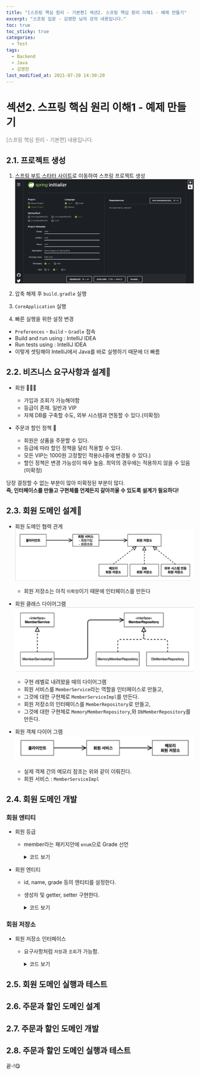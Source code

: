 ```yaml
---
title: "[스프링 핵심 원리 - 기본편] 섹션2. 스프링 핵심 원리 이해1 - 예제 만들기"
excerpt: "스프링 입문 - 김영한 님의 강의 내용입니다."
toc: true
toc_sticky: true
categories:
  - Test
tags:
  - Backend
  - Java
  - 김영한
last_modified_at: 2021-07-20 14:30:20
---
```


# 섹션2. 스프링 핵심 원리 이해1 - 예제 만들기
  
<span style="color:grey">[스프링 핵심 원리 - 기본편] 내용입니다.</span>  
  
## 2.1. 프로젝트 생성
  
1. [스프링 부트 스타터 사이트](https://start.spring.io)로 이동하여 스프링 프로젝트 생성  
![이미지](/assets/images/Spring/스프링_핵심_원리/섹션2/1.png)  
  
2. 압축 해제 후 `build.gradle` 실행  
  
3. `CoreApplication` 실행
  
4. 빠른 실행을 위한 설정 변경
  - `Preferences` - `Build` - `Gradle` 접속
  - Build and run using : IntelliJ IDEA
  - Run tests using : IntelliJ IDEA
  - 이렇게 셋팅해야 IntelliJ에서 Java를 바로 실행하기 때문에 더 빠름
  
## 2.2. 비즈니스 요구사항과 설계
  
- 회원 🙋🏻‍♂️
  - 가입과 조회가 가능해야함
  - 등급이 존재. 일반과 VIP
  - 자체 DB를 구축할 수도, 외부 시스템과 연동할 수 있다.(미확정)
  
- 주문과 할인 정책 🚚
  - 회원은 상품을 주문할 수 있다.
  - 등급에 따라 할인 정책을 달리 적용할 수 있다.
  - 모든 VIP는 1000원 고정할인 적용(나중에 변경될 수 있다.)
  - 할인 정책은 변경 가능성이 매우 높음. 최악의 경우에는 적용하지 않을 수 있음(미확정)
  
당장 결정할 수 없는 부분이 많아 미확정된 부분이 많다.  
**즉, 인터페이스를 만들고 구현체를 언제든지 갈아끼울 수 있도록 설계가 필요하다!**
  
## 2.3. 회원 도메인 설계 
  
- 회원 도메인 협력 관계  
![이미지](/assets/images/Spring/스프링_핵심_원리/섹션2/2.png)  
  - 회원 저장소는 아직 `미확정`이기 때문에 인터페이스를 만든다
  
- 회원 클래스 다이어그램  
![이미지](/assets/images/Spring/스프링_핵심_원리/섹션2/3.png)  
  - 구현 레벨로 내려왔을 때의 다이어그램
  - 회원 서비스를 `MemberService`라는 역할을 인터페이스로 만들고,
  - 그것에 대한 구현체로 `MemberServiceImpl`를 만든다.
  - 회원 저장소의 인터페이스를 `MemberRepository`로 만들고,
  - 그것에 대한 구현체로 `MemoryMemberRepository`,와 `DbMemberRepository`를 만든다.
  
- 회원 객체 다이어 그램
![이미지](/assets/images/Spring/스프링_핵심_원리/섹션2/4.png)  
  - 실제 객체 간의 메모리 참조는 위와 같이 이뤄진다.  
  - 회원 서비스 : `MemberServiceImpl`
  
## 2.4. 회원 도메인 개발
  
### 회원 엔티티
- 회원 등급
  - member라는 패키지안에 `enum`으로 Grade 선언
    <details>
      <summary>코드 보기</summary>  
      <div markdown = "1">
      
          ```java  
          package hello.core.member;
          public enum Grade {
              BASIC,
              VIP 
          }  
          ```
        
      </div>
    </details>
  
- 회원 엔티티
  - id, name, grade 등의 엔티티를 설정한다.
  - 생성자 및 getter, setter 구현한다.
     <details>
      <summary>코드 보기</summary>  
      <div markdown = "1">
          ```java
              package hello.core.member;

              public class Member {

                private Long id;
                private String name;
                private Grade grade;

                public Member(Long id, String name, Grade grade) {
                    this.id = id;
                    this.name = name;
                    this.grade = grade;
                }

                public Long getId() {
                    return id;
                }

                public void setId(Long id) {
                    this.id = id;
                }

                public String getName() {
                    return name;
                }

                public void setName(String name) {
                    this.name = name;
                }

                public Grade getGrade() {
                    return grade;
                }

                public void setGrade(Grade grade) {
                    this.grade = grade;
                }
              }  
          ```
      </div>
    </details>
  
### 회원 저장소
- 회원 저장소 인터페이스
  - 요구사항처럼 `저장`과 `조회`가 가능함.
    <details>
      <summary>코드 보기</summary>  
      <div markdown = "1">
          ```java  
          
          ```
      </div>
    </details>

## 2.5. 회원 도메인 실행과 테스트

## 2.6. 주문과 할인 도메인 설계

## 2.7. 주문과 할인 도메인 개발

## 2.8. 주문과 할인 도메인 실행과 테스트
  
끝-!😋